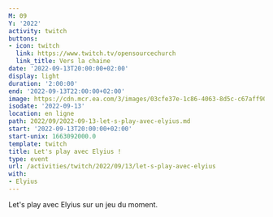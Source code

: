 ```yaml
---
M: 09
Y: '2022'
activity: twitch
buttons:
- icon: twitch
  link: https://www.twitch.tv/opensourcechurch
  link_title: Vers la chaine
date: '2022-09-13T20:00:00+02:00'
display: light
duration: '2:00:00'
end: '2022-09-13T22:00:00+02:00'
image: https://cdn.mcr.ea.com/3/images/03cfe37e-1c86-4063-8d5c-c67aff90a293/1587735143-0x0-0-0.jpg
isodate: '2022-09-13'
location: en ligne
path: 2022/09/2022-09-13-let-s-play-avec-elyius.md
start: '2022-09-13T20:00:00+02:00'
start-unix: 1663092000.0
template: twitch
title: Let's play avec Elyius !
type: event
url: /activities/twitch/2022/09/13/let-s-play-avec-elyius
with:
- Elyius
---
```

Let's play avec Elyius sur un jeu du moment.